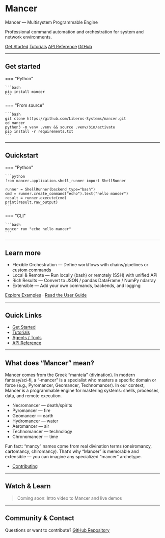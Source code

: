 # Mancer

Mancer — Multisystem Programmable Engine

Professional command automation and orchestration for system and network environments.


<div class="hero-buttons">
  <a class="md-button md-button--primary" href="getting-started/installation/">Get Started</a>
  <a class="md-button" href="user-guide/examples/">Tutorials</a>
  <a class="md-button" href="api/">API Reference</a>
  <a class="md-button" href="https://github.com/Liberos-Systems/mancer">GitHub</a>
</div>

---

## Get started

=== "Python"

    ```bash
    pip install mancer
    ```

=== "From source"

    ```bash
    git clone https://github.com/Liberos-Systems/mancer.git
    cd mancer
    python3 -m venv .venv && source .venv/bin/activate
    pip install -r requirements.txt
    ```

---

## Quickstart

=== "Python"

    ```python
    from mancer.application.shell_runner import ShellRunner

    runner = ShellRunner(backend_type="bash")
    cmd = runner.create_command("echo").text("hello mancer")
    result = runner.execute(cmd)
    print(result.raw_output)
    ```

=== "CLI"

    ```bash
    mancer run "echo hello mancer"
    ```

---

## Learn more

- Flexible Orchestration — Define workflows with chains/pipelines or custom commands
- Local & Remote — Run locally (bash) or remotely (SSH) with unified API
- Rich Results — Convert to JSON / pandas DataFrame / NumPy ndarray
- Extensible — Add your own commands, backends, and logging

[Explore Examples](user-guide/examples.md) · [Read the User Guide](user-guide/commands.md)

---

## Quick Links
- [Get Started](getting-started/installation.md)
- [Tutorials](user-guide/examples.md)
- [Agents / Tools](/) <!-- Placeholder if we introduce higher-level concepts later -->
- [API Reference](api.md)

---

## What does “Mancer” mean?

Mancer comes from the Greek “manteia” (divination). In modern fantasy/sci‑fi, a “‑mancer” is a specialist who masters a specific domain or force (e.g., Pyromancer, Geomancer, Technomancer). In our context, Mancer is a programmable engine for mastering systems: shells, processes, data, and remote execution.

- Necromancer — death/spirits
- Pyromancer — fire
- Geomancer — earth
- Hydromancer — water
- Aeromancer — air
- Technomancer — technology
- Chronomancer — time

Fun fact: “mancy” names come from real divination terms (oneiromancy, cartomancy, chiromancy). That’s why “Mancer” is memorable and extensible — you can imagine any specialized “mancer” archetype.

- [Contributing](https://github.com/Liberos-Systems/mancer)

---

## Watch & Learn
> Coming soon: Intro video to Mancer and live demos

---

## Community & Contact
Questions or want to contribute? [GitHub Repository](https://github.com/Liberos-Systems/mancer)
